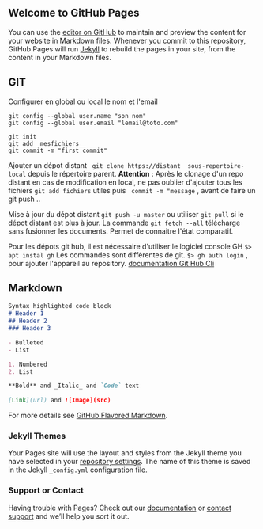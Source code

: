 ## Welcome to GitHub Pages
You can use the [editor on GitHub](https://github.com/serorl/doctab/edit/master/README.md) to maintain and preview the content for your website in Markdown files. Whenever you commit to this repository, GitHub Pages will run [Jekyll](https://jekyllrb.com/) to rebuild the pages in your site, from the content in your Markdown files.

## GIT
Configurer en global ou local le nom et l'email
```
git config --global user.name "son nom"
git config --global user.email "lemail@toto.com"
```
```
git init
git add _mesfichiers__
git commit -m "first commit"
```
Ajouter un dépot distant ` git clone https://distant  sous-repertoire-local`  depuis le répertoire parent.
**Attention** : Après le clonage d'un repo distant en cas de modification en local, ne pas oublier d'ajouter tous les fichiers `git add fichiers` utiles puis ` commit -m "message` , avant de faire un git push ..

Mise à jour du dépot distant `git push -u master` ou utiliser `git pull` si le dépot distant est plus à jour.
La commande `git fetch --all` télécharge sans fusionner les documents. Permet de connaitre l'état comparatif.


Pour les dépots git hub, il est nécessaire d'utiliser le logiciel console GH 
` $> apt instal gh `
Les commandes sont différentes de git. `$> gh auth login` , pour ajouter l'appareil au repository.
[ documentation Git Hub Cli ](https://cli.github.com/manual/)


## Markdown
```markdown
Syntax highlighted code block
# Header 1
## Header 2
### Header 3

- Bulleted
- List

1. Numbered
2. List

**Bold** and _Italic_ and `Code` text

[Link](url) and ![Image](src)
```

For more details see [GitHub Flavored Markdown](https://guides.github.com/features/mastering-markdown/).

### Jekyll Themes

Your Pages site will use the layout and styles from the Jekyll theme you have selected in your [repository settings](https://github.com/serorl/doctab/settings). The name of this theme is saved in the Jekyll `_config.yml` configuration file.

### Support or Contact

Having trouble with Pages? Check out our [documentation](https://help.github.com/categories/github-pages-basics/) or [contact support](https://github.com/contact) and we’ll help you sort it out.
